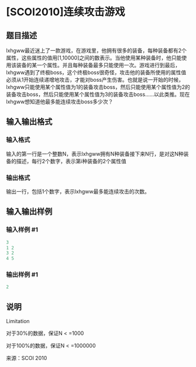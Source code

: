 # [SCOI2010]连续攻击游戏

## 题目描述

lxhgww最近迷上了一款游戏，在游戏里，他拥有很多的装备，每种装备都有2个属性，这些属性的值用[1,10000]之间的数表示。当他使用某种装备时，他只能使用该装备的某一个属性。并且每种装备最多只能使用一次。游戏进行到最后，lxhgww遇到了终极boss，这个终极boss很奇怪，攻击他的装备所使用的属性值必须从1开始连续递增地攻击，才能对boss产生伤害。也就是说一开始的时候，lxhgww只能使用某个属性值为1的装备攻击boss，然后只能使用某个属性值为2的装备攻击boss，然后只能使用某个属性值为3的装备攻击boss……以此类推。现在lxhgww想知道他最多能连续攻击boss多少次？

## 输入输出格式

### 输入格式

输入的第一行是一个整数N，表示lxhgww拥有N种装备接下来N行，是对这N种装备的描述，每行2个数字，表示第i种装备的2个属性值

### 输出格式

输出一行，包括1个数字，表示lxhgww最多能连续攻击的次数。

## 输入输出样例

### 输入样例 #1

```cpp
3
1 2
3 2
4 5

```
### 输出样例 #1

```cpp
2
```


## 说明

Limitation

对于30%的数据，保证N < =1000

对于100%的数据，保证N < =1000000

来源：SCOI 2010

